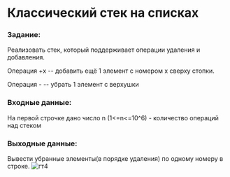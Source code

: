 # Классический стек на списках 
### Задание:
Реализовать стек, который поддерживает операции удаления и добавления.  

Операция +x -- добавить ещё 1 элемент с номером x сверху стопки.  

Операция - -- убрать 1 элемент с верхушки 
### Входные данные: 
На первой строчке дано число n (1<=n<=10^6) - количество операций над стеком 
### Выходные данные: 
Вывести убранные элементы(в порядке удаления) по одному номеру в строке.
![гт4](https://github.com/user-attachments/assets/b398f8ae-2973-4d29-84f6-3a7e0ad25ab9)
